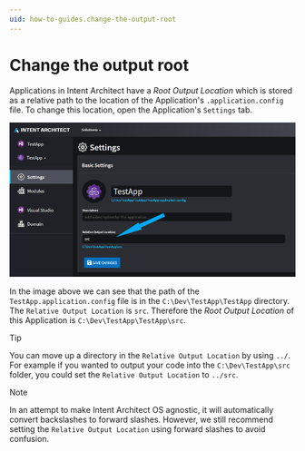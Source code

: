 ```yaml
---
uid: how-to-guides.change-the-output-root
---
```

# Change the output root

Applications in Intent Architect have a _Root Output Location_ which is stored as a relative path to the location of the Application's `.application.config` file. To change this location, open the Application's `Settings` tab.

![application-settings](images/application-settings.png)

In the image above we can see that the path of the `TestApp.application.config` file is in the `C:\Dev\TestApp\TestApp` directory. The `Relative Output Location` is `src`. Therefore the _Root Output Location_ of this Application is `C:\Dev\TestApp\TestApp\src`.

>[!TIP]
>You can move up a directory in the `Relative Output Location` by using `../`. For example if you wanted to output your code into the `C:\Dev\TestApp\src` folder, you could set the `Relative Output Location` to `../src`.

>[!NOTE]
>In an attempt to make Intent Architect OS agnostic, it will automatically convert backslashes to forward slashes. However, we still recommend setting the `Relative Output Location` using forward slashes to avoid confusion.
